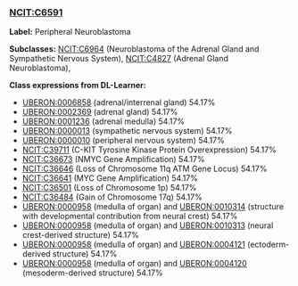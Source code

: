 
### [NCIT:C6591](http://purl.obolibrary.org/obo/NCIT_C6591)
**Label:** Peripheral Neuroblastoma

**Subclasses:** [NCIT:C6964](http://purl.obolibrary.org/obo/NCIT_C6964) (Neuroblastoma of the Adrenal Gland and Sympathetic Nervous System), [NCIT:C4827](http://purl.obolibrary.org/obo/NCIT_C4827) (Adrenal Gland Neuroblastoma), 

**Class expressions from DL-Learner:**

- [UBERON:0006858](http://purl.obolibrary.org/obo/UBERON_0006858) (adrenal/interrenal gland) 54.17%
- [UBERON:0002369](http://purl.obolibrary.org/obo/UBERON_0002369) (adrenal gland) 54.17%
- [UBERON:0001236](http://purl.obolibrary.org/obo/UBERON_0001236) (adrenal medulla) 54.17%
- [UBERON:0000013](http://purl.obolibrary.org/obo/UBERON_0000013) (sympathetic nervous system) 54.17%
- [UBERON:0000010](http://purl.obolibrary.org/obo/UBERON_0000010) (peripheral nervous system) 54.17%
- [NCIT:C39711](http://purl.obolibrary.org/obo/NCIT_C39711) (C-KIT Tyrosine Kinase Protein Overexpression) 54.17%
- [NCIT:C36673](http://purl.obolibrary.org/obo/NCIT_C36673) (NMYC Gene Amplification) 54.17%
- [NCIT:C36646](http://purl.obolibrary.org/obo/NCIT_C36646) (Loss of Chromosome 11q ATM Gene Locus) 54.17%
- [NCIT:C36641](http://purl.obolibrary.org/obo/NCIT_C36641) (MYC Gene Amplification) 54.17%
- [NCIT:C36501](http://purl.obolibrary.org/obo/NCIT_C36501) (Loss of Chromosome 1p) 54.17%
- [NCIT:C36484](http://purl.obolibrary.org/obo/NCIT_C36484) (Gain of Chromosome 17q) 54.17%
- [UBERON:0000958](http://purl.obolibrary.org/obo/UBERON_0000958) (medulla of organ) and [UBERON:0010314](http://purl.obolibrary.org/obo/UBERON_0010314) (structure with developmental contribution from neural crest) 54.17%
- [UBERON:0000958](http://purl.obolibrary.org/obo/UBERON_0000958) (medulla of organ) and [UBERON:0010313](http://purl.obolibrary.org/obo/UBERON_0010313) (neural crest-derived structure) 54.17%
- [UBERON:0000958](http://purl.obolibrary.org/obo/UBERON_0000958) (medulla of organ) and [UBERON:0004121](http://purl.obolibrary.org/obo/UBERON_0004121) (ectoderm-derived structure) 54.17%
- [UBERON:0000958](http://purl.obolibrary.org/obo/UBERON_0000958) (medulla of organ) and [UBERON:0004120](http://purl.obolibrary.org/obo/UBERON_0004120) (mesoderm-derived structure) 54.17%


